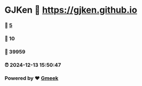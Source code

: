 # GJKen :link: https://gjken.github.io 
### :page_facing_up: [5](https://gjken.github.io/tag.html) 
### :speech_balloon: 10 
### :hibiscus: 39959 
### :alarm_clock: 2024-12-13 15:50:47 
### Powered by :heart: [Gmeek](https://github.com/Meekdai/Gmeek)

